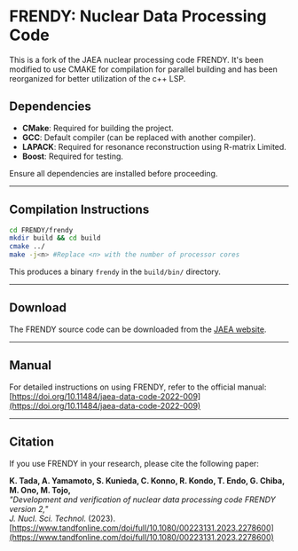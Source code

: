 
# FRENDY: Nuclear Data Processing Code
This is a fork of the JAEA nuclear processing code FRENDY. It's been modified to use CMAKE for compilation for parallel building and has been reorganized for better utilization of the c++ LSP.

## Dependencies
- **CMake**: Required for building the project.
- **GCC**: Default compiler (can be replaced with another compiler).
- **LAPACK**: Required for resonance reconstruction using R-matrix Limited.
- **Boost**: Required for testing.

Ensure all dependencies are installed before proceeding.

---

## Compilation Instructions

   ```bash
   cd FRENDY/frendy
   mkdir build && cd build
   cmake ../
   make -j<n> #Replace <n> with the number of processor cores
```
This produces a binary `frendy` in the `build/bin/` directory.

---

## Download
The FRENDY source code can be downloaded from the [JAEA website](https://rpg.jaea.go.jp/main/en/program_frendy/).

---

## Manual
For detailed instructions on using FRENDY, refer to the official manual:  
[https://doi.org/10.11484/jaea-data-code-2022-009](https://doi.org/10.11484/jaea-data-code-2022-009)

---

## Citation
If you use FRENDY in your research, please cite the following paper:

**K. Tada, A. Yamamoto, S. Kunieda, C. Konno, R. Kondo, T. Endo, G. Chiba, M. Ono, M. Tojo,**  
*"Development and verification of nuclear data processing code FRENDY version 2,"*  
*J. Nucl. Sci. Technol.* (2023).  
[https://www.tandfonline.com/doi/full/10.1080/00223131.2023.2278600](https://www.tandfonline.com/doi/full/10.1080/00223131.2023.2278600)
